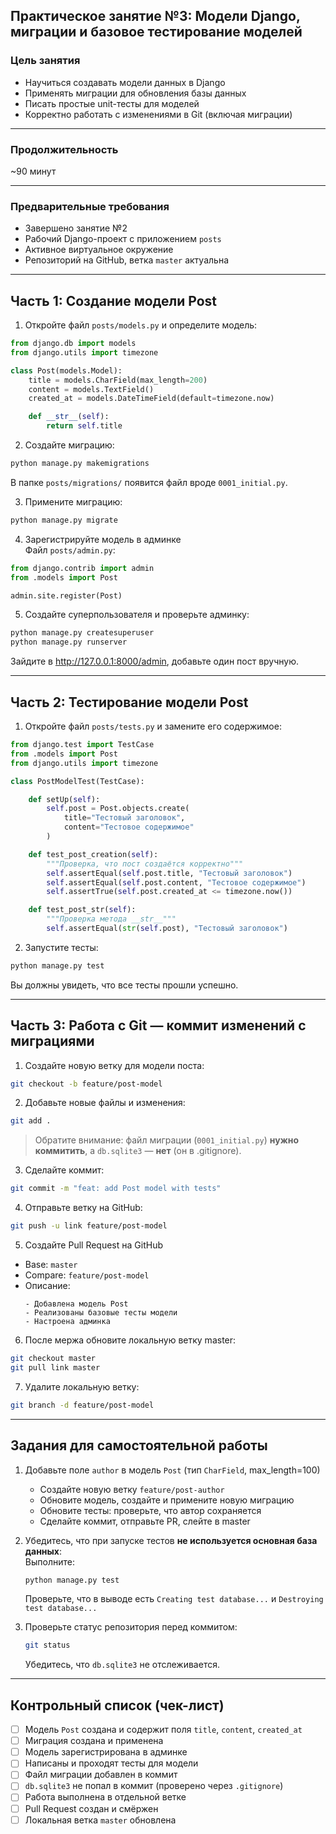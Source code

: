 ## Практическое занятие №3: Модели Django, миграции и базовое тестирование моделей

### Цель занятия
- Научиться создавать модели данных в Django  
- Применять миграции для обновления базы данных  
- Писать простые unit-тесты для моделей  
- Корректно работать с изменениями в Git (включая миграции)

---

### Продолжительность  
~90 минут

---

### Предварительные требования
- Завершено занятие №2  
- Рабочий Django-проект с приложением `posts`  
- Активное виртуальное окружение  
- Репозиторий на GitHub, ветка `master` актуальна

---

## Часть 1: Создание модели Post

1. Откройте файл `posts/models.py` и определите модель:
```python
from django.db import models
from django.utils import timezone

class Post(models.Model):
    title = models.CharField(max_length=200)
    content = models.TextField()
    created_at = models.DateTimeField(default=timezone.now)

    def __str__(self):
        return self.title
```

2. Создайте миграцию:
```bash
python manage.py makemigrations
```
В папке `posts/migrations/` появится файл вроде `0001_initial.py`.

3. Примените миграцию:
```bash
python manage.py migrate
```

4. Зарегистрируйте модель в админке  
Файл `posts/admin.py`:
```python
from django.contrib import admin
from .models import Post

admin.site.register(Post)
```

5. Создайте суперпользователя и проверьте админку:
```bash
python manage.py createsuperuser
python manage.py runserver
```
Зайдите в http://127.0.0.1:8000/admin, добавьте один пост вручную.

---

## Часть 2: Тестирование модели Post

1. Откройте файл `posts/tests.py` и замените его содержимое:
```python
from django.test import TestCase
from .models import Post
from django.utils import timezone

class PostModelTest(TestCase):

    def setUp(self):
        self.post = Post.objects.create(
            title="Тестовый заголовок",
            content="Тестовое содержимое"
        )

    def test_post_creation(self):
        """Проверка, что пост создаётся корректно"""
        self.assertEqual(self.post.title, "Тестовый заголовок")
        self.assertEqual(self.post.content, "Тестовое содержимое")
        self.assertTrue(self.post.created_at <= timezone.now())

    def test_post_str(self):
        """Проверка метода __str__"""
        self.assertEqual(str(self.post), "Тестовый заголовок")
```

2. Запустите тесты:
```bash
python manage.py test
```
Вы должны увидеть, что все тесты прошли успешно.

---

## Часть 3: Работа с Git — коммит изменений с миграциями

1. Создайте новую ветку для модели поста:
```bash
git checkout -b feature/post-model
```

2. Добавьте новые файлы и изменения:
```bash
git add .
```
> Обратите внимание: файл миграции (`0001_initial.py`) **нужно коммитить**, а `db.sqlite3` — **нет** (он в .gitignore).

3. Сделайте коммит:
```bash
git commit -m "feat: add Post model with tests"
```

4. Отправьте ветку на GitHub:
```bash
git push -u link feature/post-model
```

5. Создайте Pull Request на GitHub  
- Base: `master`  
- Compare: `feature/post-model`  
- Описание:  
  ```
  - Добавлена модель Post
  - Реализованы базовые тесты модели
  - Настроена админка
  ```

6. После мержа обновите локальную ветку master:
```bash
git checkout master
git pull link master
```

7. Удалите локальную ветку:
```bash
git branch -d feature/post-model
```

---

## Задания для самостоятельной работы

1. Добавьте поле `author` в модель `Post` (тип `CharField`, max_length=100)  
   - Создайте новую ветку `feature/post-author`  
   - Обновите модель, создайте и примените новую миграцию  
   - Обновите тесты: проверьте, что автор сохраняется  
   - Сделайте коммит, отправьте PR, слейте в master

2. Убедитесь, что при запуске тестов **не используется основная база данных**:  
   Выполните:
   ```bash
   python manage.py test
   ```
   Проверьте, что в выводе есть `Creating test database...` и `Destroying test database...`

3. Проверьте статус репозитория перед коммитом:
   ```bash
   git status
   ```
   Убедитесь, что `db.sqlite3` не отслеживается.

---

## Контрольный список (чек-лист)

- [ ] Модель `Post` создана и содержит поля `title`, `content`, `created_at`  
- [ ] Миграция создана и применена  
- [ ] Модель зарегистрирована в админке  
- [ ] Написаны и проходят тесты для модели  
- [ ] Файл миграции добавлен в коммит  
- [ ] `db.sqlite3` не попал в коммит (проверено через `.gitignore`)  
- [ ] Работа выполнена в отдельной ветке  
- [ ] Pull Request создан и смёржен  
- [ ] Локальная ветка `master` обновлена
